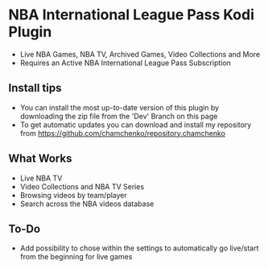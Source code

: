 # NBA International League Pass Kodi Plugin

- Live NBA Games, NBA TV, Archived Games, Video Collections and More
- Requires an Active NBA International League Pass Subscription

## Install tips
 - You can install the most up-to-date version of this plugin by downloading the zip file from the 'Dev' Branch on this page
 - To get automatic updates you can download and install my repository from https://github.com/chamchenko/repository.chamchenko

## What Works
 - Live NBA TV
 - Video Collections and NBA TV Series
 - Browsing videos by team/player
 - Search across the NBA videos database

## To-Do
 - Add possibility to chose within the settings to automatically go live/start from the beginning for live games
